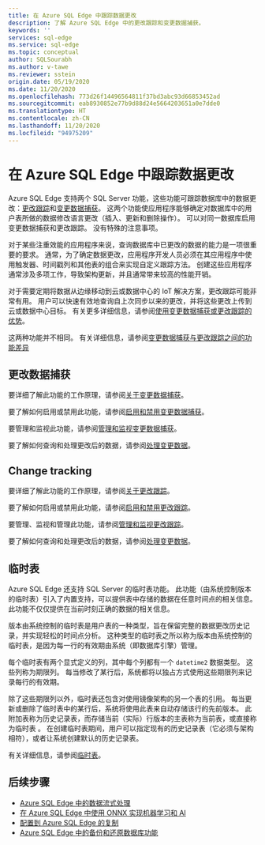```yaml
---
title: 在 Azure SQL Edge 中跟踪数据更改
description: 了解 Azure SQL Edge 中的更改跟踪和变更数据捕获。
keywords: ''
services: sql-edge
ms.service: sql-edge
ms.topic: conceptual
author: SQLSourabh
ms.author: v-tawe
ms.reviewer: sstein
origin.date: 05/19/2020
ms.date: 11/20/2020
ms.openlocfilehash: 773d26f14496564811f37bd3abc93d66853452ad
ms.sourcegitcommit: eab8930852e77b9d88d24e5664203651a0e7dde0
ms.translationtype: HT
ms.contentlocale: zh-CN
ms.lasthandoff: 11/20/2020
ms.locfileid: "94975209"
---
```

# <a name="track-data-changes-in-azure-sql-edge"></a>在 Azure SQL Edge 中跟踪数据更改

Azure SQL Edge 支持两个 SQL Server 功能，这些功能可跟踪数据库中的数据更改：[更改跟踪](https://docs.microsoft.com/sql/relational-databases/track-changes/track-data-changes-sql-server#Tracking)和[变更数据捕获](https://docs.microsoft.com/sql/relational-databases/track-changes/track-data-changes-sql-server#Capture)。 这两个功能使应用程序能够确定对数据库中的用户表所做的数据修改语言更改（插入、更新和删除操作）。 可以对同一数据库启用变更数据捕获和更改跟踪。 没有特殊的注意事项。

对于某些注重效能的应用程序来说，查询数据库中已更改的数据的能力是一项很重要的要求。 通常，为了确定数据更改，应用程序开发人员必须在其应用程序中使用触发器、时间戳列和其他表的组合来实现自定义跟踪方法。 创建这些应用程序通常涉及多项工作，导致架构更新，并且通常带来较高的性能开销。

对于需要定期将数据从边缘移动到云或数据中心的 IoT 解决方案，更改跟踪可能非常有用。 用户可以快速有效地查询自上次同步以来的更改，并将这些更改上传到云或数据中心目标。 有关更多详细信息，请参阅[使用变更数据捕获或更改跟踪的优势](https://docs.microsoft.com/sql/relational-databases/track-changes/track-data-changes-sql-server#benefits-of-using-change-data-capture-or-change-tracking)。 

这两种功能并不相同。 有关详细信息，请参阅[变更数据捕获与更改跟踪之间的功能差异](https://docs.microsoft.com/sql/relational-databases/track-changes/track-data-changes-sql-server#feature-differences-between-change-data-capture-and-change-tracking)

## <a name="change-data-capture"></a>更改数据捕获

要详细了解此功能的工作原理，请参阅[关于变更数据捕获](https://docs.microsoft.com/sql/relational-databases/track-changes/about-change-data-capture-sql-server)。

要了解如何启用或禁用此功能，请参阅[启用和禁用变更数据捕获](https://docs.microsoft.com/sql/relational-databases/track-changes/enable-and-disable-change-data-capture-sql-server)。

要管理和监视此功能，请参阅[管理和监视变更数据捕获](https://docs.microsoft.com/sql/relational-databases/track-changes/administer-and-monitor-change-data-capture-sql-server)。

要了解如何查询和处理更改后的数据，请参阅[处理变更数据](https://docs.microsoft.com/sql/relational-databases/track-changes/work-with-change-data-sql-server)。

## <a name="change-tracking"></a>Change tracking

要详细了解此功能的工作原理，请参阅[关于更改跟踪](https://docs.microsoft.com/sql/relational-databases/track-changes/about-change-tracking-sql-server)。

要了解如何启用或禁用此功能，请参阅[启用和禁用更改跟踪](https://docs.microsoft.com/sql/relational-databases/track-changes/enable-and-disable-change-tracking-sql-server)。

要管理、监视和管理此功能，请参阅[管理和监视更改跟踪](https://docs.microsoft.com/sql/relational-databases/track-changes/manage-change-tracking-sql-server)。

要了解如何查询和处理更改后的数据，请参阅[处理变更数据](https://docs.microsoft.com/sql/relational-databases/track-changes/work-with-change-tracking-sql-server)。

## <a name="temporal-tables"></a>临时表

Azure SQL Edge 还支持 SQL Server 的临时表功能。 此功能（由系统控制版本的临时表）引入了内置支持，可以提供表中存储的数据在任意时间点的相关信息。 此功能不仅仅提供在当前时刻正确的数据的相关信息。

版本由系统控制的临时表是用户表的一种类型，旨在保留完整的数据更改历史记录，并实现轻松的时间点分析。 这种类型的临时表之所以称为版本由系统控制的临时表，是因为每一行的有效期由系统（即数据库引擎）管理。

每个临时表有两个显式定义的列，其中每个列都有一个 `datetime2` 数据类型。 这些列称为期限列。 每当修改了某行后，系统都将以独占方式使用这些期限列来记录每行的有效期。

除了这些期限列以外，临时表还包含对使用镜像架构的另一个表的引用。 每当更新或删除了临时表中的某行后，系统将使用此表来自动存储该行的先前版本。 此附加表称为历史记录表，而存储当前（实际）行版本的主表称为当前表，或直接称为临时表 。 在创建临时表期间，用户可以指定现有的历史记录表（它必须与架构相符），或者让系统创建默认的历史记录表。

有关详细信息，请参阅[临时表](https://docs.microsoft.com/sql/relational-databases/tables/temporal-tables)。

## <a name="next-steps"></a>后续步骤

- [Azure SQL Edge 中的数据流式处理](stream-data.md)
- [在 Azure SQL Edge 中使用 ONNX 实现机器学习和 AI ](onnx-overview.md)
- [配置到 Azure SQL Edge 的复制](configure-replication.md)
- [Azure SQL Edge 中的备份和还原数据库功能](backup-restore.md)
